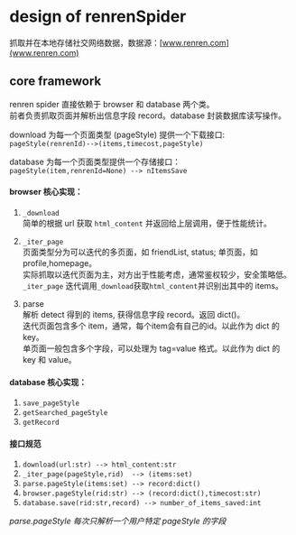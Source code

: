design of renrenSpider
====================

抓取并在本地存储社交网络数据，数据源：[www.renren.com](www.renren.com)

core framework
---------------------

renren spider 直接依赖于 browser 和 database 两个类。<br>
前者负责抓取页面并解析出信息字段 record。database 封装数据库读写操作。

download 为每一个页面类型 (pageStyle) 提供一个下载接口:<br>
`pageStyle(renrenId)-->(items,timecost,pageStyle)`

database 为每一个页面类型提供一个存储接口：<br>
`pageStyle(item,renrenId=None) --> nItemsSave`


####  browser 核心实现：

1. `_download`<br>
简单的根据 url 获取 `html_content` 并返回给上层调用，便于性能统计。

2. `_iter_page`<br>
页面类型分为可以迭代的多页面，如 friendList, status; 单页面，如 profile,homepage。<br>
实际抓取以迭代页面为主，对方出于性能考虑，通常鉴权较少，安全策略低。<br>
`_iter_page` 迭代调用`_download`获取`html_content`并识别出其中的 items。

3. parse <br>
解析 detect 得到的 items, 获得信息字段 record。返回 dict()。<br>
迭代页面包含多个 item，通常，每个item会有自己的id。以此作为 dict 的 key。<br>
单页面一般包含多个字段，可以处理为 tag=value 格式。以此作为 dict 的 key 和 value。

####  database 核心实现：

1. `save_pageStyle`
2. `getSearched_pageStyle`
3. `getRecord`

#### 接口规范 

1. `download(url:str) --> html_content:str`
1. `_iter_page(pageStyle,rid)  --> (items:set)`
2. `parse.pageStyle(items:set) --> record:dict() `
3. `browser.pageStyle(rid:str) --> (record:dict(),timecost:str)`
3. `database.save(rid:str,record) --> number_of_items_saved:int`

_parse.pageStyle 每次只解析一个用户特定 pageStyle 的字段_
